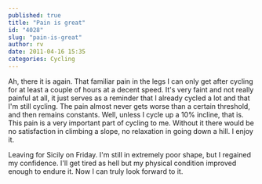 ```yaml
---
published: true
title: "Pain is great"
id: "4028"
slug: "pain-is-great"
author: rv
date: 2011-04-16 15:35
categories: Cycling
---
```

Ah, there it is again. That familiar pain in the legs I can only get after cycling for at least a couple of hours at a decent speed. It's very faint and not really painful at all, it just serves as a reminder that I already cycled a lot and that I'm still cycling. The pain almost never gets worse than a certain threshold, and then remains constants. Well, unless I cycle up a 10% incline, that is. This pain is a very important part of cycling to me. Without it there would be no satisfaction in climbing a slope, no relaxation in going down a hill. I enjoy it.

Leaving for Sicily on Friday. I'm still in extremely poor shape, but I regained my confidence. I'll get tired as hell but my physical condition improved enough to endure it. Now I can truly look forward to it.